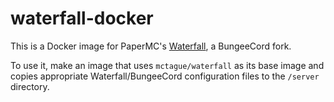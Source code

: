 # waterfall-docker

This is a Docker image for PaperMC's [Waterfall](https://github.com/PaperMC/Waterfall), a BungeeCord fork.

To use it, make an image that uses `mctague/waterfall` as its base image and
copies appropriate Waterfall/BungeeCord configuration files to the `/server` directory.
